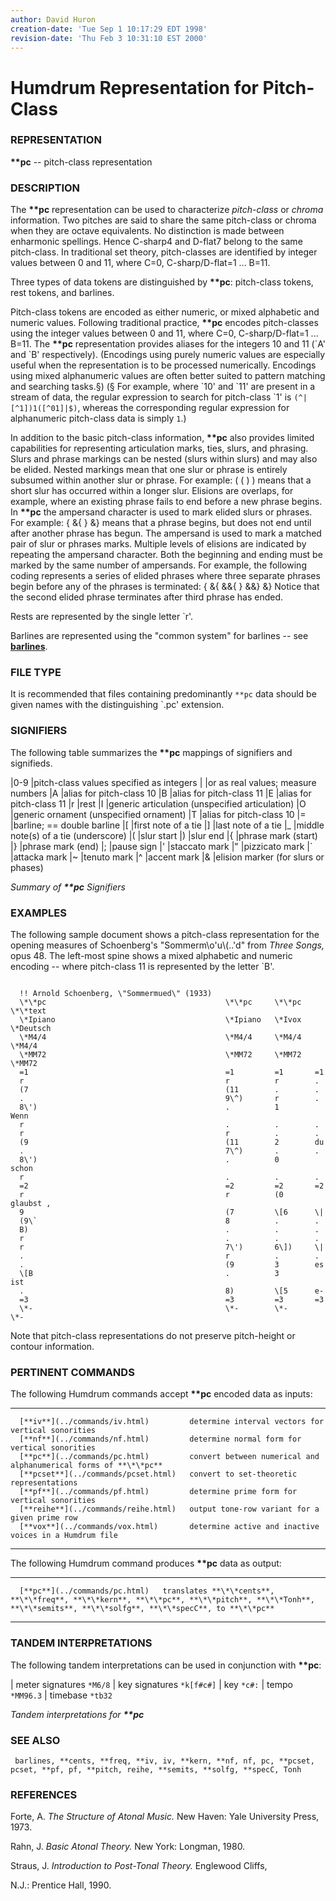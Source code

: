 ```yaml
---
author: David Huron
creation-date: 'Tue Sep 1 10:17:29 EDT 1998'
revision-date: 'Thu Feb 3 10:31:10 EST 2000'
---
```



Humdrum Representation for Pitch-Class
======================================

### REPRESENTATION

 **\*\*pc** \-- pitch-class representation

### DESCRIPTION

 The **\*\*pc** representation can be used to characterize
 *pitch-class* or *chroma* information. Two pitches are said to share
 the same pitch-class or chroma when they are octave equivalents. No
 distinction is made between enharmonic spellings. Hence C-sharp4 and
 D-flat7 belong to the same pitch-class. In traditional set theory,
 pitch-classes are identified by integer values between 0 and 11, where
 C=0, C-sharp/D-flat=1 \... B=11.

 Three types of data tokens are distinguished by **\*\*pc**:
 pitch-class tokens, rest tokens, and barlines.

 Pitch-class tokens are encoded as either numeric, or mixed alphabetic
 and numeric values. Following traditional practice, **\*\*pc** encodes
 pitch-classes using the integer values between 0 and 11, where C=0,
 C-sharp/D-flat=1 \... B=11. The **\*\*pc** representation provides
 aliases for the integers 10 and 11 (\`A\' and \`B\' respectively).
 (Encodings using purely numeric values are especially useful when the
 representation is to be processed numerically. Encodings using mixed
 alphanumeric values are often better suited to pattern matching and
 searching tasks.§) (§ For example, where \`10\' and \`11\' are present
 in a stream of data, the regular expression to search for pitch-class
 \`1\' is `(^|[^1])1([^01]|$)`, whereas the corresponding regular
 expression for alphanumeric pitch-class data is simply `1`.)

 In addition to the basic pitch-class information, **\*\*pc** also
 provides limited capabilities for representing articulation marks,
 ties, slurs, and phrasing. Slurs and phrase markings can be nested
 (slurs within slurs) and may also be elided. Nested markings mean that
 one slur or phrase is entirely subsumed within another slur or phrase.
 For example: ( ( ) ) means that a short slur has occurred within a
 longer slur. Elisions are overlaps, for example, where an existing
 phrase fails to end before a new phrase begins. In **\*\*pc** the
 ampersand character is used to mark elided slurs or phrases. For
 example: { &{ } &} means that a phrase begins, but does not end until
 after another phrase has begun. The ampersand is used to mark a
 matched pair of slur or phrases marks. Multiple levels of elisions are
 indicated by repeating the ampersand character. Both the beginning and
 ending must be marked by the same number of ampersands. For example,
 the following coding represents a series of elided phrases where three
 separate phrases begin before any of the phrases is terminated: { &{
 &&{ } &&} &} Notice that the second elided phrase terminates after
 third phrase has ended.

 Rests are represented by the single letter \`r\'.

 Barlines are represented using the \"common system\" for barlines \--
 see [**barlines**](barlines.rep.html).

### FILE TYPE

 It is recommended that files containing predominantly `**pc` data
 should be given names with the distinguishing \`.pc\' extension.

### SIGNIFIERS

 The following table summarizes the **\*\*pc** mappings of signifiers
 and signifieds.

   |0-9   |pitch-class values specified as integers
   |      |or as real values; measure numbers
   |A     |alias for pitch-class 10
   |B     |alias for pitch-class 11
   |E     |alias for pitch-class 11
   |r     |rest
   |I     |generic articulation (unspecified articulation)
   |O     |generic ornament (unspecified ornament)
   |T     |alias for pitch-class 10
   |=     |barline; == double barline
   |\[    |first note of a tie
   |\]    |last note of a tie
   |\_    |middle note(s) of a tie (underscore)
   |(     |slur start
   |)     |slur end
   |{     |phrase mark (start)
   |}     |phrase mark (end)
   |;     |pause sign
   |\'    |staccato mark
   |\"    |pizzicato mark
   |\`    |attacka mark
   |\~    |tenuto mark
   |\^    |accent mark
   |&     |elision marker (for slurs or phases)

 *Summary of **\*\*pc** Signifiers*

### EXAMPLES

 The following sample document shows a pitch-class representation for
 the opening measures of Schoenberg\'s \"Sommerm\\o\'u\\(..\'d\" from
 *Three Songs,* opus 48. The left-most spine shows a mixed alphabetic
 and numeric encoding \-- where pitch-class 11 is represented by the
 letter \`B\'.

 ```

   !! Arnold Schoenberg, \"Sommermued\" (1933)                       
   \*\*pc                                        \*\*pc     \*\*pc   \*\*text
   \*Ipiano                                      \*Ipiano   \*Ivox   \*Deutsch
   \*M4/4                                        \*M4/4     \*M4/4   \*M4/4
   \*MM72                                        \*MM72     \*MM72   \*MM72
   =1                                            =1         =1       =1
   r                                             r          r        .
   (7                                            (11        .        .
   .                                             9\^)       r        .
   8\')                                          .          1        Wenn
   r                                             .          .        .
   r                                             r          .        .
   (9                                            (11        2        du
   .                                             7\^)       .        .
   8\')                                          .          0        schon
   r                                             .          .        .
   =2                                            =2         =2       =2
   r                                             r          (0       glaubst ,
   9                                             (7         \[6      \|
   (9\`                                          8          .        .
   B)                                            .          .        .
   r                                             .          .        .
   r                                             7\')       6\])     \|
   .                                             r          .        .
   .                                             (9         3        es
   \[B                                           .          3        ist
   .                                             8)         \[5      e-
   =3                                            =3         =3       =3
   \*-                                           \*-        \*-      \*-
```

 Note that pitch-class representations do not preserve pitch-height or
 contour information.

### PERTINENT COMMANDS

 The following Humdrum commands accept **\*\*pc** encoded data as
 inputs:

   -- ------------------------------------- ------------------------------------------------------------------
      [**iv**](../commands/iv.html)         determine interval vectors for vertical sonorities
      [**nf**](../commands/nf.html)         determine normal form for vertical sonorities
      [**pc**](../commands/pc.html)         convert between numerical and alphanumerical forms of **\*\*pc**
      [**pcset**](../commands/pcset.html)   convert to set-theoretic representations
      [**pf**](../commands/pf.html)         determine prime form for vertical sonorities
      [**reihe**](../commands/reihe.html)   output tone-row variant for a given prime row
      [**vox**](../commands/vox.html)       determine active and inactive voices in a Humdrum file
                                            
   -- ------------------------------------- ------------------------------------------------------------------

 The following Humdrum command produces **\*\*pc** data as output:

   -- ------------------------------- ------------------------------------------------------------------------------------------------------------------------------------------------------------
      [**pc**](../commands/pc.html)   translates **\*\*cents**, **\*\*freq**, **\*\*kern**, **\*\*pc**, **\*\*pitch**, **\*\*Tonh**, **\*\*semits**, **\*\*solfg**, **\*\*specC**, to **\*\*pc**
   -- ------------------------------- ------------------------------------------------------------------------------------------------------------------------------------------------------------

### TANDEM INTERPRETATIONS

 The following tandem interpretations can be used in conjunction with
 **\*\*pc**:

 |  meter signatures   `*M6/8`
 |  key signatures     `*k[f#c#]`
 |  key                `*c#:`
 |  tempo              `*MM96.3`
 |  timebase           `*tb32`

 *Tandem interpretations for **\*\*pc***

### SEE ALSO

 ` barlines, **cents, **freq, **iv, iv, **kern, **nf, nf, pc, **pcset, pcset, **pf, pf, **pitch, reihe, **semits, **solfg, **specC, Tonh`

### REFERENCES

 Forte, A. *The Structure of Atonal Music.* New Haven: Yale University
 Press, 1973.

 Rahn, J. *Basic Atonal Theory.* New York: Longman, 1980.

 Straus, J. *Introduction to Post-Tonal Theory.* Englewood Cliffs,


 N.J.: Prentice Hall, 1990.

